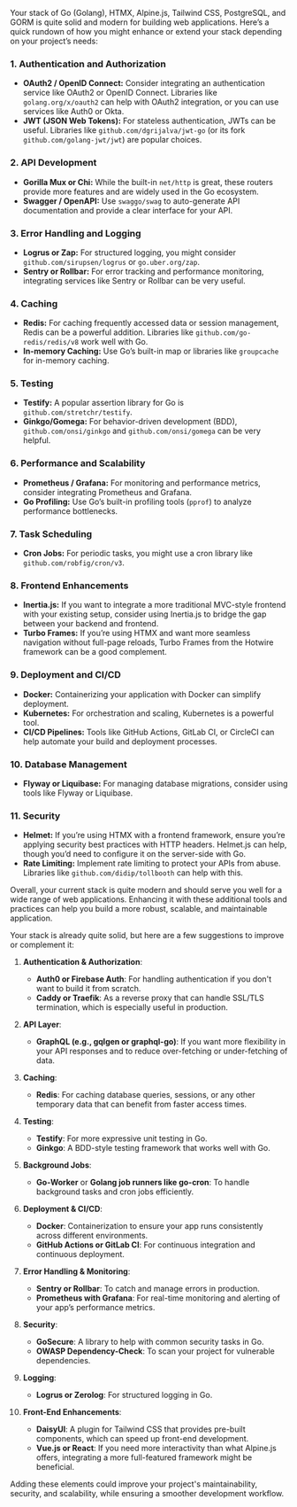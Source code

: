 Your stack of Go (Golang), HTMX, Alpine.js, Tailwind CSS, PostgreSQL, and GORM is quite solid and modern for building web applications. Here’s a quick rundown of how you might enhance or extend your stack depending on your project’s needs:

### 1. **Authentication and Authorization**
   - **OAuth2 / OpenID Connect:** Consider integrating an authentication service like OAuth2 or OpenID Connect. Libraries like `golang.org/x/oauth2` can help with OAuth2 integration, or you can use services like Auth0 or Okta.
   - **JWT (JSON Web Tokens):** For stateless authentication, JWTs can be useful. Libraries like `github.com/dgrijalva/jwt-go` (or its fork `github.com/golang-jwt/jwt`) are popular choices.

### 2. **API Development**
   - **Gorilla Mux or Chi:** While the built-in `net/http` is great, these routers provide more features and are widely used in the Go ecosystem.
   - **Swagger / OpenAPI:** Use `swaggo/swag` to auto-generate API documentation and provide a clear interface for your API.

### 3. **Error Handling and Logging**
   - **Logrus or Zap:** For structured logging, you might consider `github.com/sirupsen/logrus` or `go.uber.org/zap`.
   - **Sentry or Rollbar:** For error tracking and performance monitoring, integrating services like Sentry or Rollbar can be very useful.

### 4. **Caching**
   - **Redis:** For caching frequently accessed data or session management, Redis can be a powerful addition. Libraries like `github.com/go-redis/redis/v8` work well with Go.
   - **In-memory Caching:** Use Go’s built-in map or libraries like `groupcache` for in-memory caching.

### 5. **Testing**
   - **Testify:** A popular assertion library for Go is `github.com/stretchr/testify`.
   - **Ginkgo/Gomega:** For behavior-driven development (BDD), `github.com/onsi/ginkgo` and `github.com/onsi/gomega` can be very helpful.

### 6. **Performance and Scalability**
   - **Prometheus / Grafana:** For monitoring and performance metrics, consider integrating Prometheus and Grafana.
   - **Go Profiling:** Use Go’s built-in profiling tools (`pprof`) to analyze performance bottlenecks.

### 7. **Task Scheduling**
   - **Cron Jobs:** For periodic tasks, you might use a cron library like `github.com/robfig/cron/v3`.

### 8. **Frontend Enhancements**
   - **Inertia.js:** If you want to integrate a more traditional MVC-style frontend with your existing setup, consider using Inertia.js to bridge the gap between your backend and frontend.
   - **Turbo Frames:** If you’re using HTMX and want more seamless navigation without full-page reloads, Turbo Frames from the Hotwire framework can be a good complement.

### 9. **Deployment and CI/CD**
   - **Docker:** Containerizing your application with Docker can simplify deployment.
   - **Kubernetes:** For orchestration and scaling, Kubernetes is a powerful tool.
   - **CI/CD Pipelines:** Tools like GitHub Actions, GitLab CI, or CircleCI can help automate your build and deployment processes.

### 10. **Database Management**
   - **Flyway or Liquibase:** For managing database migrations, consider using tools like Flyway or Liquibase.

### 11. **Security**
   - **Helmet:** If you’re using HTMX with a frontend framework, ensure you’re applying security best practices with HTTP headers. Helmet.js can help, though you’d need to configure it on the server-side with Go.
   - **Rate Limiting:** Implement rate limiting to protect your APIs from abuse. Libraries like `github.com/didip/tollbooth` can help with this.

Overall, your current stack is quite modern and should serve you well for a wide range of web applications. Enhancing it with these additional tools and practices can help you build a more robust, scalable, and maintainable application.


Your stack is already quite solid, but here are a few suggestions to improve or complement it:

1. **Authentication & Authorization**:
   - **Auth0 or Firebase Auth**: For handling authentication if you don't want to build it from scratch.
   - **Caddy or Traefik**: As a reverse proxy that can handle SSL/TLS termination, which is especially useful in production.

2. **API Layer**:
   - **GraphQL (e.g., gqlgen or graphql-go)**: If you want more flexibility in your API responses and to reduce over-fetching or under-fetching of data.

3. **Caching**:
   - **Redis**: For caching database queries, sessions, or any other temporary data that can benefit from faster access times.

4. **Testing**:
   - **Testify**: For more expressive unit testing in Go.
   - **Ginkgo**: A BDD-style testing framework that works well with Go.

5. **Background Jobs**:
   - **Go-Worker** or **Golang job runners like go-cron**: To handle background tasks and cron jobs efficiently.

6. **Deployment & CI/CD**:
   - **Docker**: Containerization to ensure your app runs consistently across different environments.
   - **GitHub Actions or GitLab CI**: For continuous integration and continuous deployment.

7. **Error Handling & Monitoring**:
   - **Sentry or Rollbar**: To catch and manage errors in production.
   - **Prometheus with Grafana**: For real-time monitoring and alerting of your app’s performance metrics.

8. **Security**:
   - **GoSecure**: A library to help with common security tasks in Go.
   - **OWASP Dependency-Check**: To scan your project for vulnerable dependencies.

9. **Logging**:
   - **Logrus or Zerolog**: For structured logging in Go.

10. **Front-End Enhancements**:
    - **DaisyUI**: A plugin for Tailwind CSS that provides pre-built components, which can speed up front-end development.
    - **Vue.js or React**: If you need more interactivity than what Alpine.js offers, integrating a more full-featured framework might be beneficial.

Adding these elements could improve your project's maintainability, security, and scalability, while ensuring a smoother development workflow.